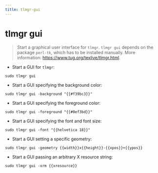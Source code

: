 ```yaml
---
title: tlmgr-gui
---
```

# tlmgr gui

> Start a graphical user interface for `tlmgr`.
> `tlmgr gui` depends on the package `perl-tk`, which has to be installed manually.
> More information: <https://www.tug.org/texlive/tlmgr.html>.

- Start a GUI for `tlmgr`:

`sudo tlmgr gui`

- Start a GUI specifying the background color:

`sudo tlmgr gui -background "{{#f39bc3}}"`

- Start a GUI specifying the foreground color:

`sudo tlmgr gui -foreground "{{#0ef3bd}}"`

- Start a GUI specifying the font and font size:

`sudo tlmgr gui -font "{{helvetica 18}}"`

- Start a GUI setting a specific geometry:

`sudo tlmgr gui -geometry {{width}}x{{height}}-{{xpos}}+{{ypos}}`

- Start a GUI passing an arbitrary X resource string:

`sudo tlmgr gui -xrm {{xresource}}`
